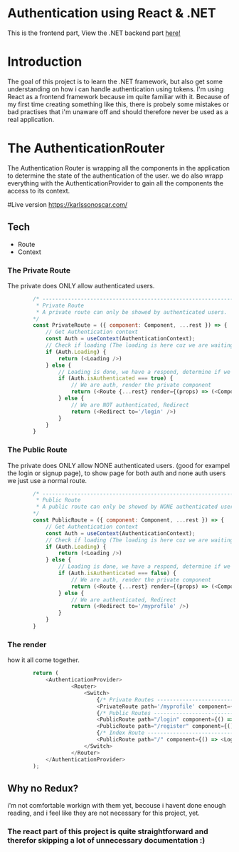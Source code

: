 # Authentication using React & .NET
This is the frontend part, View the .NET backend part [here!](https://github.com/OsvarK/AuthProject-Part2-DOTNET)
# Introduction 
The goal of this project is to learn the .NET framework, but also get some understanding on how i can handle authentication using tokens. I'm using React as a frontend framework because im quite familiar with it. Because of my first time creating something like this, there is probely some mistakes or bad practises that i'm unaware off and should therefore never be used as a real application.  

# The AuthenticationRouter
The Authentication Router is wrapping all the components in the application to determine the state of the authentication of the user. we do also wrapp everything with the AuthenticationProvider to gain all the components the access to its context.

#Live version
https://karlssonoscar.com/

## Tech
 * Route
 * Context

### The Private Route
The private does ONLY allow authenticated users.
```javascript
        /* -----------------------------------------------------------------------------------------------------------
         * Private Route
         * A private route can only be showed by authenticated users.
        */      
        const PrivateRoute = ({ component: Component, ...rest }) => {
            // Get Authentication context
            const Auth = useContext(AuthenticationContext);
            // Check if loading (The loading is here cuz we are waiting for respond from backend)
            if (Auth.Loading) {
                return (<Loading />) 
            } else {
                // Loading is done, we have a respond, determine if we are authenticated or not. 
                if (Auth.isAuthenticated === true) {
                    // We are auth, render the private component
                    return (<Route {...rest} render={(props) => (<Component {...props} />)} />)
                } else {
                    // We are NOT authenticated, Redirect
                    return (<Redirect to='/login' />)                    
                }
            }
        }
```
### The Public Route
The private does ONLY allow NONE authenticated users. (good for exampel the login or signup page), to show page for both auth and none auth users we just use a normal route.
```javascript
        /* -----------------------------------------------------------------------------------------------------------
         * Public Route
         * A public route can only be showed by NONE authenticated users.
        */ 
        const PublicRoute = ({ component: Component, ...rest }) => {
            // Get Authentication context
            const Auth = useContext(AuthenticationContext);
            // Check if loading (The loading is here cuz we are waiting for respond from backend).
            if (Auth.Loading) {
                return (<Loading />)
            } else {
                // Loading is done, we have a respond, determine if we are authenticated or not.
                if (Auth.isAuthenticated === false) {
                    // We are auth, render the private component
                    return (<Route {...rest} render={(props) => (<Component {...props} />)} />)
                } else {
                    // We are authenticated, Redirect
                    return (<Redirect to='/myprofile' />)
                }
            }
        }
```
### The render
how it all come together.
```javascript
        return (
            <AuthenticationProvider>
                    <Router>
                        <Switch>
                            {/* Private Routes -------------------------------------------------------- */}
                            <PrivateRoute path='/myprofile' component={() => <UserDashboard />} />
                            {/* Public Routes --------------------------------------------------------- */}
                            <PublicRoute path="/login" component={() => <LoginPage />} />
                            <PublicRoute path="/register" component={() => <SignupPage />} />
                            {/* Index Route ----------------------------------------------------------- */}
                            <PublicRoute path="/" component={() => <LoginPage />} />
                        </Switch>
                    </Router>
            </AuthenticationProvider>
        );
```


## Why no Redux?
i'm not comfortable workign with them yet, becouse i havent done enough reading, and i feel like they are not necessary for this project, yet.

### The react part of this project is quite straightforward and therefor skipping a lot of unnecessary documentation :)


